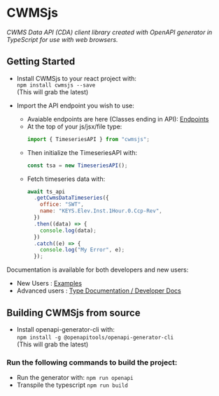# CWMSjs

_CWMS Data API (CDA) client library created with OpenAPI generator in TypeScript for use with web browsers._

## Getting Started

- Install CWMSjs to your react project with:  
   `npm install cwmsjs --save`  
   (This will grab the latest)

- Import the API endpoint you wish to use:
  - Avaiable endpoints are here (Classes ending in API): [Endpoints](https://hydrologicengineeringcenter.github.io/cwms-data-api-client-javascript/modules.html)
  - At the top of your js/jsx/file type:
    ```javascript
    import { TimeseriesAPI } from "cwmsjs";
    ```
  - Then initialize the TimeseriesAPI with:
    ```javascript
    const tsa = new TimeseriesAPI();
    ```
  - Fetch timeseries data with:
    ```javascript
    await ts_api
      .getCwmsDataTimeseries({
        office: "SWT",
        name: "KEYS.Elev.Inst.1Hour.0.Ccp-Rev",
      })
      .then((data) => {
        console.log(data);
      })
      .catch((e) => {
        console.log("My Error", e);
      });
    ```

Documentation is available for both developers and new users:

- New Users : [Examples](https://hydrologicengineeringcenter.github.io/cwms-data-api-client-javascript/examples/)
- Advanced users : [Type Documentation / Developer Docs](https://hydrologicengineeringcenter.github.io/cwms-data-api-client-javascript/)

## Building CWMSjs from source

- Install openapi-generator-cli with:  
   `npm install -g @openapitools/openapi-generator-cli`  
   (This will grab the latest)

### Run the following commands to build the project:

- Run the generator with:
  `npm run openapi`
- Transpile the typescript
  `npm run build`
